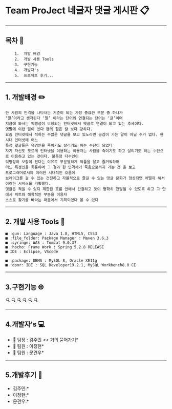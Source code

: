 # Team ProJect 네글자 댓글 게시판 :clipboard:

--------------------------------
## 목차 :ledger:
```
    1.  개발 배경
    2.  개발 사용 Tools
    3.  구현기능    
    4.  개발자's
    5.  프로젝트 후기... 
```
--------------------------------
## 1. 개발배경 :pencil2:
```
한 사람의 인격을 나타내는 기준이 되는 가장 중요한 부분 중 하나가
‘말’이라고 생각된다 ‘말’ 이라는 단어와 연결되는 단어는 ‘글’이며
지금에 와서는 익명성이 보장되는 인터넷에서 댓글로 연결이 되고 있는 추세이다.
옛말에 이런 말이 있다 펜의 힘은 칼 보다 강하다.
요즘 인터넷에서 적히는 수많은 댓글을 보고 있노라면 공감이 가는 말이 아닐 수가 없다. 현시대 인터넷에 어느 
특정 댓글들은 유명인을 죽이기도 살리기도 하는 수단이 되었다
자기 자신도 모르게 인터넷을 이용하는 이용자는 사람을 죽이기도 하고 살리기도 하는 수단으로 이용하고 있는 것이다. 불특정 다수인이 
익명성이 보장이 된다는 이유로 무분별하게 악플을 달고 즐거워하며 
어느 특정인을 희롱하며 그 결과 한 인격체가 죽음으로까지 가는 것 을 보고 
프로그래머로서의 이러한 시대적인 흐름에 
브레이크를 걸 수 있는 건전하고 자율적으로 즐길 수 있는 댓글 문화가 형성되면 어떨까 해서 이러한 서비스를 기획했다. 
댓글은 적을 수 있되 제한된 흐름 안에서 간결하고 뜻이 명확히 전달될 수 있도록 하고 그 안에서 위트와 해학적인 부분을 이용자 
스스로 찾기를 바라는 마음에서 기획되었다 볼 수 있다
```
--------------------------------
## 2. 개발 사용 Tools :wrench:
```
■ :gun: Language : Java 1.8, HTML5, CSS3
■ :file_folder: Package Manager : Maven 3.6.3
■ :syringe: WAS : Tomcat 9.0.37
■ :hocho: Frame Work : Spring 5.2.8 RELEASE
■ IDE : Eclipse, VScode

■ :package: DBMS : MySQL 8, Oracle XE11g
■ :door: IDE : SQL Developer19.2.1, MySQL Workbench8.0 CE
```
--------------------------------
## 3.구현기능 :globe_with_meridians:
*:mag:*
*:mag:*
*:mag:*
*:mag:*
*:mag:*
*:mag:*

--------------------------------
## 4.개발자's :computer:

* :snail: 팀장 : 김주민 << 거의 묻어가기*
* :muscle: 팀원 : 이정현*
* :baby: 팀원 : 문견우*

--------------------------------
## 5.개발후기 :clap:

* 김주민:*
* 이정현:*
* 문견우:*
